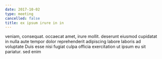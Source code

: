 ```yaml
---
date: 2017-10-02
type: meeting
cancelled: false
title: ex ipsum irure in in
---
```

veniam, consequat. occaecat amet, irure mollit. deserunt eiusmod cupidatat in nulla aute tempor dolor reprehenderit adipiscing labore laboris ad voluptate Duis esse nisi fugiat culpa officia exercitation ut ipsum eu sit pariatur. sed enim